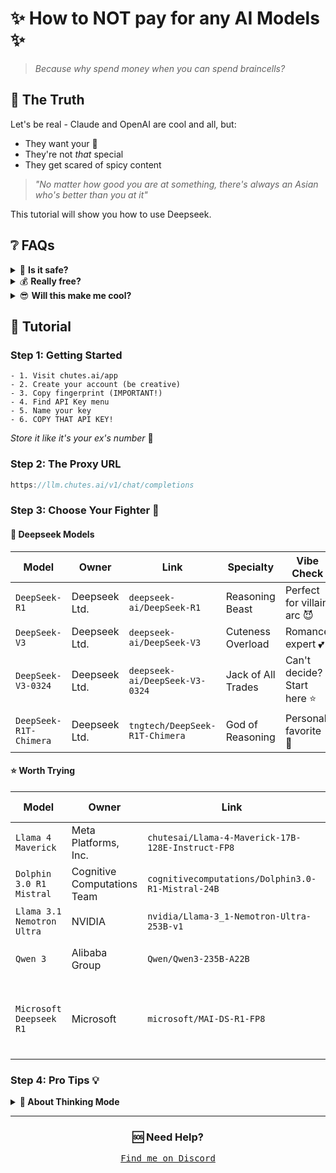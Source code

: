 # ✨ How to NOT pay for any AI Models ✨

> *Because why spend money when you can spend braincells?* 

## 🌟 The Truth

Let's be real - Claude and OpenAI are cool and all, but:
- They want your 💸
- They're not *that* special
- They get scared of spicy content


> *"No matter how good you are at something,*
> *there's always an Asian who's better than you at it"* 

This tutorial will show you how to use Deepseek.

## ❔ FAQs

<details>
<summary>💭 <b>Is it safe?</b></summary>
<div align="center"></div>
It is owned by a Chinese company, so 99% safe. Take that as you will. 🤷‍♂️
</div>
</details>

<details>
<summary>💰 <b>Really free?</b></summary>
<div align="center">
Some providers charge, some don't. We're here for the don'ts. 🎯
</div>
</details>

<details>
<summary>😎 <b>Will this make me cool?</b></summary>
<div align="center">
go outside and get a girl, my guy. even I have a gf 💔💔
</div>
</details>

## 🚀 Tutorial

### Step 1: Getting Started
```
- 1. Visit chutes.ai/app
- 2. Create your account (be creative)
- 3. Copy fingerprint (IMPORTANT!)
- 4. Find API Key menu
- 5. Name your key
- 6. COPY THAT API KEY!
```
*Store it like it's your ex's number* 📱

### Step 2: The Proxy URL

```js
https://llm.chutes.ai/v1/chat/completions
```

### Step 3: Choose Your Fighter 🥷

#### 🌟 Deepseek Models

| Model | Owner | Link | Specialty | Vibe Check |
|---|---|---|---| --- |
| `DeepSeek-R1` | Deepseek Ltd. | `deepseek-ai/DeepSeek-R1` | Reasoning Beast | Perfect for villain arc 😈 |
| `DeepSeek-V3` | Deepseek Ltd. | `deepseek-ai/DeepSeek-V3`  |Cuteness Overload | Romance expert 💕 |
| `DeepSeek-V3-0324` | Deepseek Ltd. | `deepseek-ai/DeepSeek-V3-0324` |Jack of All Trades | Can't decide? Start here ⭐ |
| `DeepSeek-R1T-Chimera` | Deepseek Ltd. | `tngtech/DeepSeek-R1T-Chimera` | God of Reasoning | Personal favorite 🧠 |

#### ⭐ Worth Trying

| Model | Owner | Link | What's it good at |
|---|---|---|---|
| `Llama 4 Maverick` | Meta Platforms, Inc. | `chutesai/Llama-4-Maverick-17B-128E-Instruct-FP8` | who knows |
| `Dolphin 3.0 R1 Mistral` | Cognitive Computations Team | `cognitivecomputations/Dolphin3.0-R1-Mistral-24B`      | who knows |
| `Llama 3.1 Nemotron Ultra` | NVIDIA | `nvidia/Llama-3_1-Nemotron-Ultra-253B-v1` | who knows |
| `Qwen 3` | Alibaba Group | `Qwen/Qwen3-235B-A22B` | heard that it's really good |
| `Microsoft Deepseek R1` | Microsoft | `microsoft/MAI-DS-R1-FP8` | Recreated from Deepseek R1, still, who knows |

### Step 4: Pro Tips 💡

<details>
<summary><b>🤔 About Thinking Mode</b></summary>

These models include a *<think>* feature. To disable:
```yaml
enable_thinking=False

<think>

<YOUR_CHAT_HERE>
```
*Disabling might reduce quality - your call!*
</details>

---
<div align="center">

### 🆘 Need Help?

<kbd>[Find me on Discord](https://discordapp.com/users/822863893692284948)</kbd>

</div>


